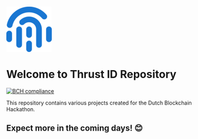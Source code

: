 ![alt tag](https://github.com/ArthurManz/thrust-id/blob/master/thrust-app/front-end/src/static/icons/apple-icon-120x120.png?raw=true)

# Welcome to Thrust ID Repository
[![BCH compliance](https://bettercodehub.com/edge/badge/ArthurManz/thrust-id)](https://bettercodehub.com)

This repository contains various projects created for the Dutch Blockchain Hackathon.

## Expect more in the coming days! 😊
